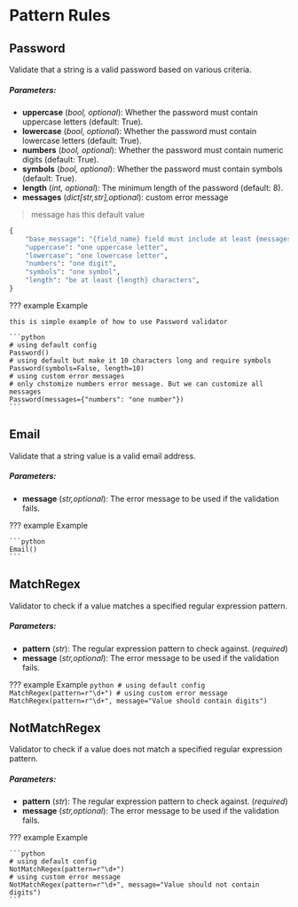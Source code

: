 # Pattern Rules

## Password

Validate that a string is a valid password based on various criteria.

##### Parameters:

- **uppercase** (_bool, optional_): Whether the password must contain uppercase letters (default: True).
- **lowercase** (_bool, optional_): Whether the password must contain lowercase letters (default: True).
- **numbers** (_bool, optional_): Whether the password must contain numeric digits (default: True).
- **symbols** (_bool, optional_): Whether the password must contain symbols (default: True).
- **length** (_int, optional_): The minimum length of the password (default: 8).
- **messages** (_dict[str,str],optional_): custom error message

> message has this default value

```python
{
    "base_message": "{field_name} field must include at least {messages}",
    "uppercase": "one uppercase letter",
    "lowercase": "one lowercase letter",
    "numbers": "one digit",
    "symbols": "one symbol",
    "length": "be at least {length} characters",
}
```

??? example Example

    this is simple example of how to use Password validator

    ```python
    # using default config
    Password()
    # using default but make it 10 characters long and require symbols
    Password(symbols=False, length=10)
    # using custom error messages
    # only chstomize numbers error message. But we can customize all messages
    Password(messages={"numbers": "one number"})
    ```

## Email

Validate that a string value is a valid email address.

##### Parameters:

- **message** (_str,optional_): The error message to be used if the validation fails.

??? example Example

    ```python
    Email()
    ```

## MatchRegex

Validator to check if a value matches a specified regular expression pattern.

##### Parameters:

- **pattern** (_str_): The regular expression pattern to check against. (_required_)
- **message** (_str,optional_): The error message to be used if the validation fails.

??? example Example
    ```python
    # using default config
    MatchRegex(pattern=r"\d+")
    # using custom error message
    MatchRegex(pattern=r"\d+", message="Value should contain digits")
    ```

## NotMatchRegex

Validator to check if a value does not match a specified regular expression pattern.

##### Parameters:

- **pattern** (_str_): The regular expression pattern to check against. (_required_)
- **message** (_str,optional_): The error message to be used if the validation fails.

??? example Example

    ```python
    # using default config
    NotMatchRegex(pattern=r"\d+")
    # using custom error message
    NotMatchRegex(pattern=r"\d+", message="Value should not contain digits")
    ```
